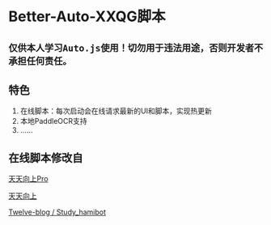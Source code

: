 # Better-Auto-XXQG脚本


## `仅供本人学习Auto.js使用！切勿用于违法用途，否则开发者不承担任何责任。`


## 特色
1. 在线脚本：每次启动会在线请求最新的UI和脚本，实现热更新
2. 本地PaddleOCR支持
3. ……

## 在线脚本修改自
[天天向上Pro](https://hamibot.com/marketplace/Qoi5x?invite=FSmgjKaLJKu9W0POm7PQfmvK)

[天天向上](https://hamibot.com/marketplace/GEJBD)

[Twelve-blog / Study_hamibot](https://github.com/Twelve-blog/Study_hamibot)

